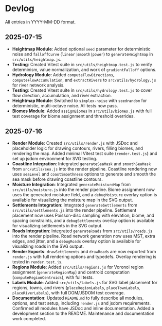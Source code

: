 # Devlog
All entries in YYYY-MM-DD format.

## 2025-07-15
- **Heightmap Module**: Added optional `seed` parameter for deterministic noise and `falloffCurve` (`linear|smooth|power`) to `generateHeightmap` in `src/utils/heightmap.js`.
- **Testing**: Created Vitest suite in `src/utils/heightmap.test.js` to verify determinism, value normalization, and work of `gradientFalloff` options.
- **Hydrology Module**: Added `computeFlowDirections`, `computeFlowAccumulation`, and `extractRivers` to `src/utils/hydrology.js` for river network analysis.
- **Testing**: Created Vitest suite in `src/utils/hydrology.test.js` to cover flow direction, accumulation, and river extraction.
- **Heightmap Module**: Switched to `simplex-noise` with `seedrandom` for deterministic, multi-octave noise. All tests now pass.
- **Biomes Module**: Added `assignBiomes` in `src/utils/biomes.js` with full test coverage for biome assignment and threshold overrides.

## 2025-07-16
- **Render Module**: Created `src/utils/render.js` with JSDoc and placeholder logic for drawing contours, rivers, filling biomes, and rendering the map. Added minimal Vitest test suite (`render.test.js`) and set up jsdom environment for SVG testing.
- **Coastline Integration**: Integrated `generateSeaMask` and `smoothSeaMask` from `src/utils/sea.js` into the render pipeline. Coastline rendering now uses `seaLevel` and `coastSmoothness` options to generate and smooth the sea mask before drawing coastline contours.
- **Moisture Integration**: Integrated `generateMoistureMap` from `src/utils/moisture.js` into the render pipeline. Biome assignment now uses the generated moisture field, and a `debugMoisture` overlay option is available for visualizing the moisture map in the SVG output.
- **Settlements Integration**: Integrated `generateSettlements` from `src/utils/settlements.js` into the render pipeline. Settlement placement now uses Poisson-disc sampling with elevation, biome, and spacing constraints, and a `debugSettlements` overlay option is available for visualizing settlements in the SVG output.
- **Roads Integration**: Integrated `generateRoads` from `src/utils/roads.js` into the render pipeline. Road network generation now uses MST, extra edges, and jitter, and a `debugRoads` overlay option is available for visualizing roads in the SVG output.
- **Render Exports**: `drawSettlements` and `drawRoads` are now exported from `render.js` with full rendering options and typedefs. Overlay rendering is tested in `render.test.js`.
- **Regions Module**: Added `src/utils/regions.js` for Voronoi region assignment (`generateRegionMap`) and centroid computation (`computeRegionCentroids`), with full tests.
- **Labels Module**: Added `src/utils/labels.js` for SVG label placement for regions, towns, and rivers (`placeRegionLabels`, `placeTownLabels`, `placeRiverLabels`), with full DOM/JSDOM test coverage.
- **Documentation**: Updated `README.md` to fully describe all modules, options, and test setup, including `render.js` and jsdom requirements. Confirmed all modules have JSDoc and inline documentation. Added a development section to the README. Maintenance and documentation work completed.

<!-- Add future entries here as tasks progress --> 